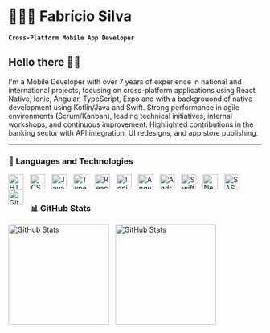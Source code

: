 # 👨🏾‍💻 Fabrício Silva
**`Cross-Platform Mobile App Developer`**

## Hello there 👋🏾

I'm a Mobile Developer with over 7 years of experience in national and international projects, focusing on cross-platform applications using React Native, Ionic, Angular, TypeScript, Expo and with a backgrouond of native development using Kotlin/Java and Swift. Strong performance in agile environments (Scrum/Kanban), leading technical initiatives, internal workshops, and continuous improvement. Highlighted contributions in the banking sector with API integration, UI redesigns, and app store publishing.


---

### 🤖 Languages ​​and Technologies

<img 
    align="left" 
    alt="HTML"
    title="HTML" 
    width="30px" 
    style="padding-right: 10px;" 
    src="https://cdn.jsdelivr.net/gh/devicons/devicon@latest/icons/html5/html5-original.svg" 
/>
<img 
    align="left" 
    alt="CSS" 
    title="CSS"
    width="30px" 
    style="padding-right: 10px;" 
    src="https://cdn.jsdelivr.net/gh/devicons/devicon@latest/icons/css3/css3-original.svg" 
/>
<img 
    align="left" 
    alt="JavaScript" 
    title="JavaScript"
    width="30px" 
    style="padding-right: 10px;" 
    src="https://cdn.jsdelivr.net/gh/devicons/devicon@latest/icons/javascript/javascript-original.svg" 
/>
<img 
    align="left" 
    alt="TypeScript"
    title="TypeScript" 
    width="30px" 
    style="padding-right: 10px;" 
    src="https://cdn.jsdelivr.net/gh/devicons/devicon@latest/icons/typescript/typescript-original.svg" 
/>
<img 
    align="left" 
    alt="React"
    title="React" 
    width="30px" 
    style="padding-right: 10px;" 
    src="https://cdn.jsdelivr.net/gh/devicons/devicon@latest/icons/react/react-original.svg" 
/>
<img 
    align="left" 
    alt="Ionic"
    title="Ionic" 
    width="30px" 
    style="padding-right: 10px;" 
    src="https://cdn.jsdelivr.net/gh/devicons/devicon@latest/icons/ionic/ionic-original.svg" />
          
<img
    align="left" 
    alt="Angular"
    title="Angular" 
    width="30px" 
    style="padding-right: 10px;"     
    src="https://cdn.jsdelivr.net/gh/devicons/devicon@latest/icons/angular/angular-original.svg" />
<img
    align="left" 
    alt="Android"
    title="Android" 
    width="30px" 
    style="padding-right: 10px;"  
    src="https://cdn.jsdelivr.net/gh/devicons/devicon@latest/icons/android/android-original.svg" />
<img 
    align="left" 
    alt="Swift"
    title="Swift" 
    width="30px" 
    style="padding-right: 10px;"
    src="https://cdn.jsdelivr.net/gh/devicons/devicon@latest/icons/swift/swift-original.svg" />
                   

<img 
    align="left" 
    alt="Next.js" 
    title="Next.js"
    width="30px" 
    style="padding-right: 10px;" 
    src="https://cdn.jsdelivr.net/gh/devicons/devicon@latest/icons/nextjs/nextjs-original.svg" 
/>
<img 
    align="left" 
    alt="SASS" 
    title="SASS"
    width="30px" 
    style="padding-right: 10px;" 
    src="https://cdn.jsdelivr.net/gh/devicons/devicon@latest/icons/sass/sass-original.svg" 
/>
<img 
    align="left" 
    alt="Git" 
    title="Git"
    width="30px" 
    style="padding-right: 10px;" 
    src="https://cdn.jsdelivr.net/gh/devicons/devicon@latest/icons/git/git-original.svg" 
/>

<br/>
<br/>

### 📊 GitHub Stats

<p>
  <img 
    align="left" 
    alt="GitHub Stats" 
    height="200" 
    style="padding-right: 10px;padding-bottom: 10px;" 
    src="https://github-readme-stats.vercel.app/api?username=fabriciohsilva&theme=react&show_icons=true&hide_border=false&count_private=true" 
  />
    
<img 
      align="left" 
      alt="GitHub Stats" 
      height="200"
      src="https://github-readme-stats.vercel.app/api/top-langs/?username=fabriciohsilva&theme=react&show_icons=true&hide_border=false&layout=compact" 
  />

</p>
